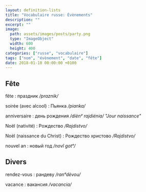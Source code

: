 ```yaml
---
layout: definition-lists
title: "Vocabulaire russe: Évènements"
description: ""
excerpt: ""
image:
  path: assets/images/posts/party.png
  type: "ImageObject"
  width: 600
  height: 400
categories: ["russe", "vocabulaire"]
tags: ["nom", "évènement", "date", "fête"]
date: 2018-01-10 00:00:00 +0100
---
```


## Fête

fête
: праздник
*/praznik/*

soirée (avec alcool)
: Пьянка
*/pianka/*

anniversaire
: день рождения
*/diènʸ rajdiénia/ "Jour naissance"*

Noël (nativité)
: Рождество
*/Rajdistvo/*

Noël (naissance du Christ)
: Рождество христово
*/Rajdistvo/*

nouvel an
: новый год
*/novî gotᵉ/*


## Divers

rendez-vous
: рандеву
*/ranᵉdèvou/*

vacance
: вакансия
*/vacancia/*
